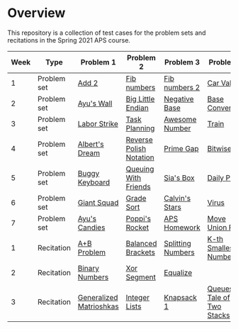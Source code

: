 # Overview

This repository is a collection of test cases for the problem sets and recitations in the Spring 2021 APS course.

| Week | Type | Problem 1 | Problem 2 | Problem 3 | Problem 4 | Problem 5 | Misc. Problems |
|-|-|-|-|-|-|-|-|
|1|Problem set|[Add 2](https://github.com/dsosd/nyu_cs480_aps/tree/feature/test_cases/ps01/add_2/test)|[Fib numbers](https://github.com/dsosd/nyu_cs480_aps/tree/feature/test_cases/ps01/fibonacci/test)|[Fib numbers 2](https://github.com/dsosd/nyu_cs480_aps/tree/feature/test_cases/ps01/fibonacci_2/test)|[Car Value](https://github.com/dsosd/nyu_cs480_aps/tree/feature/test_cases/ps01/car/test)|[Rod Sculpture](https://github.com/dsosd/nyu_cs480_aps/tree/feature/test_cases/ps01/rod/test)|[Add](https://github.com/dsosd/nyu_cs480_aps/tree/feature/test_cases/ps01/add/test)|
|2|Problem set|[Ayu's Wall](https://github.com/dsosd/nyu_cs480_aps/tree/feature/test_cases/ps02/wall/test)|[Big Little Endian](https://github.com/dsosd/nyu_cs480_aps/tree/feature/test_cases/ps02/endian/test)|[Negative Base](https://github.com/dsosd/nyu_cs480_aps/tree/feature/test_cases/ps02/negative/test)|[Base Conversion](https://github.com/dsosd/nyu_cs480_aps/tree/feature/test_cases/ps02/conversion/test)|[Chess Championship](https://github.com/dsosd/nyu_cs480_aps/tree/feature/test_cases/ps02/chess/test)||
|3|Problem set|[Labor Strike](https://github.com/dsosd/nyu_cs480_aps/tree/feature/test_cases/ps03/strike/test)|[Task Planning](https://github.com/dsosd/nyu_cs480_aps/tree/feature/test_cases/ps03/scheduling/test)|[Awesome Number](https://github.com/dsosd/nyu_cs480_aps/tree/feature/test_cases/ps03/prime/test)|[Train](https://github.com/dsosd/nyu_cs480_aps/tree/feature/test_cases/ps03/train/test)|[Stack Puzzle](https://github.com/dsosd/nyu_cs480_aps/tree/feature/test_cases/ps03/permutation/test)||
|4|Problem set|[Albert's Dream](https://github.com/dsosd/nyu_cs480_aps/tree/feature/test_cases/ps04/dictionary/test)|[Reverse Polish Notation](https://github.com/dsosd/nyu_cs480_aps/tree/feature/test_cases/ps04/postfix/test)|[Prime Gap](https://github.com/dsosd/nyu_cs480_aps/tree/feature/test_cases/ps04/prime/test)|[Bitwise Or](https://github.com/dsosd/nyu_cs480_aps/tree/feature/test_cases/ps04/or/test)|[Ferry](https://github.com/dsosd/nyu_cs480_aps/tree/feature/test_cases/ps04/ferry/test)||
|5|Problem set|[Buggy Keyboard](https://github.com/dsosd/nyu_cs480_aps/tree/feature/test_cases/ps05/keyboard/test)|[Queuing With Friends](https://github.com/dsosd/nyu_cs480_aps/tree/feature/test_cases/ps05/friends/test)|[Sia's Box](https://github.com/dsosd/nyu_cs480_aps/tree/feature/test_cases/ps05/mystery/test)|[Daily Prize](https://github.com/dsosd/nyu_cs480_aps/tree/feature/test_cases/ps05/prize/test)|[Unique Subarray](https://github.com/dsosd/nyu_cs480_aps/tree/feature/test_cases/ps05/subarray/test)||
|6|Problem set|[Giant Squad](https://github.com/dsosd/nyu_cs480_aps/tree/feature/test_cases/ps06/median/test)|[Grade Sort](https://github.com/dsosd/nyu_cs480_aps/tree/feature/test_cases/ps06/grading/test)|[Calvin's Stars](https://github.com/dsosd/nyu_cs480_aps/tree/feature/test_cases/ps06/stars/test)|[Virus](https://github.com/dsosd/nyu_cs480_aps/tree/feature/test_cases/ps06/doctor/test)|[Command Center](https://github.com/dsosd/nyu_cs480_aps/tree/feature/test_cases/ps06/network/test)||
|7|Problem set|[Ayu's Candies](https://github.com/dsosd/nyu_cs480_aps/tree/feature/test_cases/ps07/candy/test)|[Poppi's Rocket](https://github.com/dsosd/nyu_cs480_aps/tree/feature/test_cases/ps07/rocket/test)|[APS Homework](https://github.com/dsosd/nyu_cs480_aps/tree/feature/test_cases/ps07/homework/test)|[Move Union Find](https://github.com/dsosd/nyu_cs480_aps/tree/feature/test_cases/ps07/disunion/test)|[Math Class](https://github.com/dsosd/nyu_cs480_aps/tree/feature/test_cases/ps07/largest/test)||
|1|Recitation|[A+B Problem](https://github.com/dsosd/nyu_cs480_aps/tree/feature/test_cases/recit01/a_a_plus_b/test)|[Balanced Brackets](https://github.com/dsosd/nyu_cs480_aps/tree/feature/test_cases/recit01/b_brackets/test)|[Splitting Numbers](https://github.com/dsosd/nyu_cs480_aps/tree/feature/test_cases/recit01/c_split/test)|[K-th Smallest Number](https://github.com/dsosd/nyu_cs480_aps/tree/feature/test_cases/recit01/d_smallest/test)|||
|2|Recitation|[Binary Numbers](https://github.com/dsosd/nyu_cs480_aps/tree/feature/test_cases/recit02/a_consecutive/test)|[Xor Segment](https://github.com/dsosd/nyu_cs480_aps/tree/feature/test_cases/recit02/b_xor/test)|[Equalize](https://github.com/dsosd/nyu_cs480_aps/tree/feature/test_cases/recit02/c_match/test)||||
|3|Recitation|[Generalized Matrioshkas](https://github.com/dsosd/nyu_cs480_aps/tree/feature/test_cases/recit03/a_general/test)|[Integer Lists](https://github.com/dsosd/nyu_cs480_aps/tree/feature/test_cases/recit03/b_rainbow/test)|[Knapsack 1](https://github.com/dsosd/nyu_cs480_aps/tree/feature/test_cases/recit03/c_knapsack/test)|[Queues: A Tale of Two Stacks](https://github.com/dsosd/nyu_cs480_aps/tree/feature/test_cases/recit03/d_queue/test)|||
